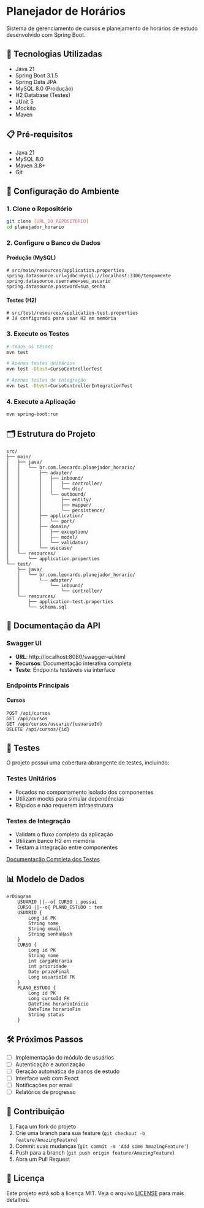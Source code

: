 # Planejador de Horários

Sistema de gerenciamento de cursos e planejamento de horários de estudo desenvolvido com Spring Boot.

## 🚀 Tecnologias Utilizadas

- Java 21
- Spring Boot 3.1.5
- Spring Data JPA
- MySQL 8.0 (Produção)
- H2 Database (Testes)
- JUnit 5
- Mockito
- Maven

## 📋 Pré-requisitos

- Java 21
- MySQL 8.0
- Maven 3.8+
- Git

## 🔧 Configuração do Ambiente

### 1. Clone o Repositório
```bash
git clone [URL_DO_REPOSITORIO]
cd planejador_horario
```

### 2. Configure o Banco de Dados

#### Produção (MySQL)
```properties
# src/main/resources/application.properties
spring.datasource.url=jdbc:mysql://localhost:3306/tempomente
spring.datasource.username=seu_usuario
spring.datasource.password=sua_senha
```

#### Testes (H2)
```properties
# src/test/resources/application-test.properties
# Já configurado para usar H2 em memória
```

### 3. Execute os Testes
```bash
# Todos os testes
mvn test

# Apenas testes unitários
mvn test -Dtest=CursoControllerTest

# Apenas testes de integração
mvn test -Dtest=CursoControllerIntegrationTest
```

### 4. Execute a Aplicação
```bash
mvn spring-boot:run
```

## 🗂️ Estrutura do Projeto

```
src/
├── main/
│   ├── java/
│   │   └── br.com.leonardo.planejador_horario/
│   │       ├── adapter/
│   │       │   ├── inbound/
│   │       │   │   ├── controller/
│   │       │   │   └── dto/
│   │       │   └── outbound/
│   │       │       ├── entity/
│   │       │       ├── mapper/
│   │       │       └── persistence/
│   │       ├── application/
│   │       │   └── port/
│   │       ├── domain/
│   │       │   ├── exception/
│   │       │   ├── model/
│   │       │   └── validator/
│   │       └── usecase/
│   └── resources/
│       └── application.properties
└── test/
    ├── java/
    │   └── br.com.leonardo.planejador_horario/
    │       └── adapter/
    │           └── inbound/
    │               └── controller/
    └── resources/
        ├── application-test.properties
        └── schema.sql
```

## 📝 Documentação da API

### Swagger UI
- **URL**: http://localhost:8080/swagger-ui.html
- **Recursos**: Documentação interativa completa
- **Teste**: Endpoints testáveis via interface

### Endpoints Principais

#### Cursos
```http
POST /api/cursos
GET /api/cursos
GET /api/cursos/usuario/{usuarioId}
DELETE /api/cursos/{id}
```

## 🧪 Testes

O projeto possui uma cobertura abrangente de testes, incluindo:

### Testes Unitários
- Focados no comportamento isolado dos componentes
- Utilizam mocks para simular dependências
- Rápidos e não requerem infraestrutura

### Testes de Integração
- Validam o fluxo completo da aplicação
- Utilizam banco H2 em memória
- Testam a integração entre componentes

[Documentação Completa dos Testes](docs/testes.md)

## 📊 Modelo de Dados

```mermaid
erDiagram
    USUARIO ||--o{ CURSO : possui
    CURSO ||--o{ PLANO_ESTUDO : tem
    USUARIO {
        Long id PK
        String nome
        String email
        String senhaHash
    }
    CURSO {
        Long id PK
        String nome
        int cargaHoraria
        int prioridade
        Date prazoFinal
        Long usuarioId FK
    }
    PLANO_ESTUDO {
        Long id PK
        Long cursoId FK
        DateTime horarioInicio
        DateTime horarioFim
        String status
    }
```

## 🛠️ Próximos Passos

- [ ] Implementação do módulo de usuários
- [ ] Autenticação e autorização
- [ ] Geração automática de planos de estudo
- [ ] Interface web com React
- [ ] Notificações por email
- [ ] Relatórios de progresso

## 👥 Contribuição

1. Faça um fork do projeto
2. Crie uma branch para sua feature (`git checkout -b feature/AmazingFeature`)
3. Commit suas mudanças (`git commit -m 'Add some AmazingFeature'`)
4. Push para a branch (`git push origin feature/AmazingFeature`)
5. Abra um Pull Request

## 📄 Licença

Este projeto está sob a licença MIT. Veja o arquivo [LICENSE](LICENSE) para mais detalhes.